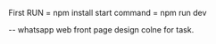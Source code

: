 First RUN = npm install
start command = npm run dev

  -- whatsapp web front page design colne for task. 